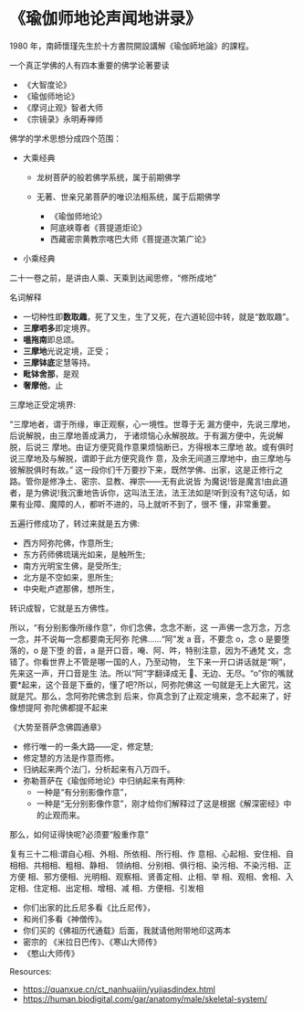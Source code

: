 # 《瑜伽师地论声闻地讲录》

1980 年，南師懷瑾先生於十方書院開設講解《瑜伽師地論》的課程。

一个真正学佛的人有四本重要的佛学论著要读

- 《大智度论》
- 《瑜伽师地论》
- 《摩诃止观》智者大师
- 《宗镜录》永明寿禅师

佛学的学术思想分成四个范围：

- 大乘经典

  - 龙树菩萨的般若佛学系统，属于前期佛学
  - 无著、世亲兄弟菩萨的唯识法相系统，属于后期佛学

    - 《瑜伽师地论》
    - 阿底峡尊者《菩提道炬论》
    - 西藏密宗黄教宗喀巴大师《菩提道次第广论》

- 小乘经典

二十一卷之前，是讲由人乘、天乘到达闻思修，“修所成地”

名词解释

- 一切种性即**数取趣**，死了又生，生了又死，在六道轮回中转，就是“数取趣”。
- **三摩呬多**即定境界。
- **嗢拖南**即总颂。
- **三摩地**光说定境，正受；
- **三摩钵底**定慧等持。
- **毗钵舍那**，是观
- **奢摩他**，止

三摩地正受定境界:

“三摩地者，谓于所缘，审正观察，心一境性。世尊于无 漏方便中，先说三摩地，后说解脱，由三摩地善成满力， 于诸烦恼心永解脱故。于有漏方便中，先说解脱，后说三 摩地。由证方便究竟作意果烦恼断已，方得根本三摩地 故。或有俱时说三摩地及与解脱，谓即于此方便究竟作 意，及余无间道三摩地中，由三摩地与彼解脱俱时有故。”
这一段你们千万要抄下来，既然学佛、出家，这是正修行之路。管你是修净土、密宗、显教、禅宗——无有此说皆 为魔说!皆是魔言!由此道者，是为佛说!我沉重地告诉你，这叫法王法，法王法如是!听到没有?这句话，如果有业障、魔障的人，都听不进的，⻢上就听不到了，很不 懂，非常重要。

五遍行修成功了，转过来就是五方佛:

- ⻄方阿弥陀佛，作意所生;
- 东方药师佛琉璃光如来，是触所生;
- 南方光明宝生佛，是受所生;
- 北方是不空如来，思所生;
- 中央毗卢遮那佛，想所生，

转识成智，它就是五方佛性。

所以，“有分别影像所缘作意”，你们念佛，念念不断，这 一声佛一念万念，万念一念，并不说每一念都要南无阿弥 陀佛......“阿”发 a 音，不要念 o，念 o 是要堕落的，o 是下堕 的音，a 是开口音，唵、阿、吽，特别注意，因为不通梵 文，念错了。你看世界上不管是哪一国的人，乃至动物， 生下来一开口讲话就是“啊”，先来这一声，开口音是生 法。所以“阿”字翻译成无 􏰂、无边、无尽。“o”你的嘴就 要\*起来，这个音是下垂的，懂了吧?所以，阿弥陀佛这 一句就是无上大密咒，这就是咒。那么，念阿弥陀佛念到 后来，你真念到了止观定境来，念不起来了，好像想提阿 弥陀佛都提不起来

《大势至菩萨念佛圆通章》

- 修行唯一的一条大路——定，修定慧;
- 修定慧的方法是作意而修。
- 归纳起来两个法⻔，分析起来有八万四千。
- 弥勒菩萨在《瑜伽师地论》中归纳起来有两种:
  - 一种是“有分别影像作意”，
  - 一种是“无分别影像作意”，刚才给你们解释过了这是根据《解深密经》中的止观而来。

那么，如何证得快呢?必须要“殷重作意”

复有三十二相:谓自心相、外相、所依相、所行相、作 意相、心起相、安住相、自相相、共相相、粗相、静相、 领纳相、分别相、俱行相、染污相、不染污相、正方便 相、邪方便相、光明相、观察相、贤善定相、止相、举 相、观相、舍相、入定相、住定相、出定相、增相、减 相、方便相、引发相

- 你们出家的比丘尼多看《比丘尼传》，
- 和尚们多看《神僧传》。
- 你们买的《佛祖历代通载》后面，我就请他附带地印这两本
- 密宗的 《米拉日巴传》、《寒山大师传》
- 《憨山大师传》

Resources:

- <https://quanxue.cn/ct_nanhuaijin/yujiasdindex.html>
- <https://human.biodigital.com/gar/anatomy/male/skeletal-system/>
